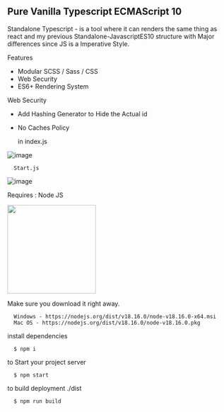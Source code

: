 
## Pure Vanilla Typescript ECMAScript 10

Standalone Typescript - is a tool where it can renders the same thing as react and my previous Standalone-JavascriptES10 structure with Major differences since JS is a Imperative Style.

Features

  - Modular SCSS / Sass / CSS
  - Web Security
  - ES6+ Rendering System

Web Security
  - Add Hashing Generator to Hide the Actual id
  - No Caches Policy
        
       

     in index.js

![image](https://github.com/Renstrio24p/Standalone-JavascriptES10/assets/123795328/423c9c1a-bb77-4528-bf90-cb714d98bf53)

      Start.js
        
![image](https://github.com/Renstrio24p/Standalone-JavascriptES10/assets/123795328/45f3a25f-9489-4498-8b97-e910ac18ae3a)﻿

Requires : Node JS

<img src="https://upload.wikimedia.org/wikipedia/commons/7/7e/Node.js_logo_2015.svg" width="200px"/>

Make sure you download it right away.

      Windows - https://nodejs.org/dist/v18.16.0/node-v18.16.0-x64.msi
      Mac OS - https://nodejs.org/dist/v18.16.0/node-v18.16.0.pkg

install dependencies

      $ npm i

to Start your project server

      $ npm start

to build deployment ./dist

      $ npm run build
      

      


    

        




